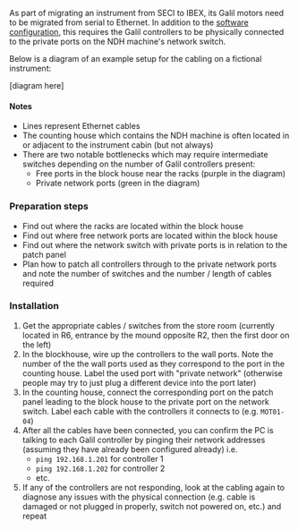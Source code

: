 As part of migrating an instrument from SECI to IBEX, its Galil motors need to be migrated from serial to Ethernet. In addition to the [software configuration](https://github.com/ISISComputingGroup/ibex_developers_manual/wiki/Migrating-Galil-motors-from-SECI-to-IBEX.), this requires the Galil controllers to be physically connected to the private ports on the NDH machine's network switch.

Below is a diagram of an example setup for the cabling on a fictional instrument:

[diagram here]

#### Notes
- Lines represent Ethernet cables
- The counting house which contains the NDH machine is often located in or adjacent to the instrument cabin (but not always)
- There are two notable bottlenecks which may require intermediate switches depending on the number of Galil controllers present:
    - Free ports in the block house near the racks (purple in the diagram)
    - Private network ports (green in the diagram)

### Preparation steps
- Find out where the racks are located within the block house
- Find out where free network ports are located within the block house
- Find out where the network switch with private ports is in relation to the patch panel
- Plan how to patch all controllers through to the private network ports and note the number of switches and the number / length of cables required

### Installation
1. Get the appropriate cables / switches from the store room (currently located in R6, entrance by the mound opposite R2, then the first door on the left)
1. In the blockhouse, wire up the controllers to the wall ports. Note the number of the the wall ports used as they correspond to the port in the counting house. Label the used port with "private network" (otherwise people may try to just plug a different device into the port later)
1. In the counting house, connect the corresponding port on the patch panel leading to the block house to the private port on the network switch. Label each cable with the controllers it connects to (e.g. `MOT01-04`)
1. After all the cables have been connected, you can confirm the PC is talking to each Galil controller by pinging their network addresses (assuming they have already been configured already) i.e.
    - `ping 192.168.1.201` for controller 1
    - `ping 192.168.1.202` for controller 2
    - etc.
1. If any of the controllers are not responding, look at the cabling again to diagnose any issues with the physical connection (e.g. cable is damaged or not plugged in properly, switch not powered on, etc.) and repeat